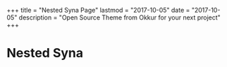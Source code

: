 +++
title = "Nested Syna Page"
lastmod = "2017-10-05"
date = "2017-10-05"
description = "Open Source Theme from Okkur for your next project"
+++

# Nested Syna
